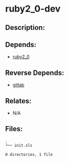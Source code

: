 # ruby2_0-dev

## Description:



## Depends:

  -  [ruby2_0](/salt/ruby2_0)

## Reverse Depends:

  -  [gitlab](/salt/gitlab)

## Relates:

  -  N/A

## Files:

```bash
.
└── init.sls

0 directories, 1 file
```
